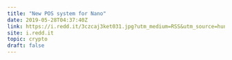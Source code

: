 ```yaml
---
title: "New POS system for Nano"
date: 2019-05-28T04:37:40Z
link: https://i.redd.it/3czcaj3ket031.jpg?utm_medium=RSS&utm_source=hune
site: i.redd.it
topic: crypto
draft: false
---
```

